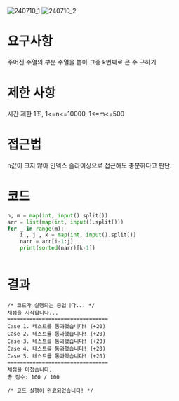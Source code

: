 ![240710_1](./240710_1.PNG)
![240710_2](./240710_2.PNG)


# 요구사항
주어진 수열의 부분 수열을 뽑아 그중 k번째로 큰 수 구하기

# 제한 사항
시간 제한 1초, 1<=n<=10000, 1<=m<=500 

# 접근법
n값이 크지 않아 인덱스 슬라이싱으로 접근해도 충분하다고 판단.



# 코드
```python
n, m = map(int, input().split())
arr = list(map(int, input().split()))
for _ in range(m):
    i , j , k = map(int, input().split())
    narr = arr[i-1:j]
    print(sorted(narr)[k-1])
    
```

# 결과
```
/* 코드가 실행되는 중입니다... */
채점을 시작합니다...
================================
Case 1. 테스트를 통과했습니다! (+20)
Case 2. 테스트를 통과했습니다! (+20)
Case 3. 테스트를 통과했습니다! (+20)
Case 4. 테스트를 통과했습니다! (+20)
Case 5. 테스트를 통과했습니다! (+20)
================================
채점을 마쳤습니다.
총 점수: 100 / 100

/* 코드 실행이 완료되었습니다! */
```